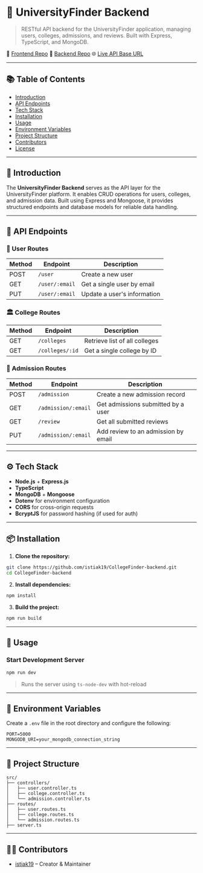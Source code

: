 # 🏫 UniversityFinder Backend

> RESTful API backend for the UniversityFinder application, managing users, colleges, admissions, and reviews. Built with Express, TypeScript, and MongoDB.

🔗 [Frontend Repo](https://github.com/istiak19/CollegeFinder-frontend)
🔗 [Backend Repo](https://github.com/istiak19/CollegeFinder-backend)
🌐 [Live API Base URL](https://college-finder-alpha.vercel.app/api/v1)

---

## 📚 Table of Contents

* [Introduction](#introduction)
* [API Endpoints](#api-endpoints)
* [Tech Stack](#tech-stack)
* [Installation](#installation)
* [Usage](#usage)
* [Environment Variables](#environment-variables)
* [Project Structure](#project-structure)
* [Contributors](#contributors)
* [License](#license)

---

## 🧠 Introduction

The **UniversityFinder Backend** serves as the API layer for the UniversityFinder platform. It enables CRUD operations for users, colleges, and admission data. Built using Express and Mongoose, it provides structured endpoints and database models for reliable data handling.

---

## 🔌 API Endpoints

### 👤 User Routes

| Method | Endpoint       | Description                 |
| ------ | -------------- | --------------------------- |
| POST   | `/user`        | Create a new user           |
| GET    | `/user/:email` | Get a single user by email  |
| PUT    | `/user/:email` | Update a user's information |

### 🏛️ College Routes

| Method | Endpoint        | Description                   |
| ------ | --------------- | ----------------------------- |
| GET    | `/colleges`     | Retrieve list of all colleges |
| GET    | `/colleges/:id` | Get a single college by ID    |

### 📝 Admission Routes

| Method | Endpoint            | Description                         |
| ------ | ------------------- | ----------------------------------- |
| POST   | `/admission`        | Create a new admission record       |
| GET    | `/admission/:email` | Get admissions submitted by a user  |
| GET    | `/review`           | Get all submitted reviews           |
| PUT    | `/admission/:email` | Add review to an admission by email |

---

## ⚙️ Tech Stack

* **Node.js** + **Express.js**
* **TypeScript**
* **MongoDB** + **Mongoose**
* **Dotenv** for environment configuration
* **CORS** for cross-origin requests
* **BcryptJS** for password hashing (if used for auth)

---

## 📦 Installation

1. **Clone the repository:**

```bash
git clone https://github.com/istiak19/CollegeFinder-backend.git
cd CollegeFinder-backend
```

2. **Install dependencies:**

```bash
npm install
```

3. **Build the project:**

```bash
npm run build
```

---

## 🚀 Usage

### Start Development Server

```bash
npm run dev
```

> Runs the server using `ts-node-dev` with hot-reload

---

## 🔐 Environment Variables

Create a `.env` file in the root directory and configure the following:

```env
PORT=5000
MONGODB_URI=your_mongodb_connection_string
```

---

## 📁 Project Structure

```
src/
├── controllers/
│   ├── user.controller.ts
│   ├── college.controller.ts
│   └── admission.controller.ts
├── routes/
│   ├── user.routes.ts
│   ├── college.routes.ts
│   └── admission.routes.ts
├── server.ts
```

---

## 👨‍💻 Contributors

* [istiak19](https://github.com/istiak19) – Creator & Maintainer
